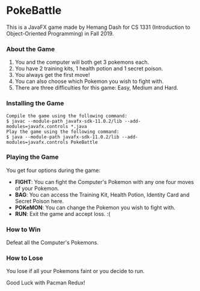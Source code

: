 # PokeBattle

This is a JavaFX game made by Hemang Dash for CS 1331 (Introduction to Object-Oriented Programming) in Fall 2019.

### About the Game
1. You and the computer will both get 3 pokemons each.
2. You have 2 training kits, 1 health potion and 1 secret poison.
3. You always get the first move!
4. You can also choose which Pokemon you wish to fight with.
5. There are three difficulties for this game: Easy, Medium and Hard.

### Installing the Game
    Compile the game using the following command:
    $ javac --module-path javafx-sdk-11.0.2/lib --add-modules=javafx.controls *.java
    Play the game using the following command:
    $ java --module-path javafx-sdk-11.0.2/lib --add-modules=javafx.controls PokeBattle

### Playing the Game
You get four options during the game:
- **FIGHT**: You can fight the Computer's Pokemon with any one four moves of your Pokemon.
- **BAG**: You can access the Training Kit, Health Potion, Identity Card and Secret Poison here.
- **POKeMON**: You can change the Pokemon you wish to fight with.
- **RUN**: Exit the game and accept loss. :(

### How to Win
Defeat all the Computer's Pokemons.

### How to Lose
You lose if all your Pokemons faint or you decide to run.

Good Luck with Pacman Redux!
